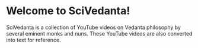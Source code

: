 # Welcome to SciVedanta! 

SciVedanta is a collection of YouTube videos on Vedanta philosophy by several eminent monks and nuns. These YouTube videos are also converted into text for reference. 
